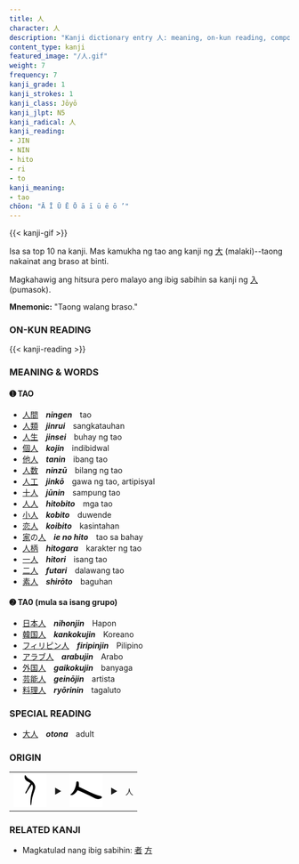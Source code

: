```yaml
---
title: 人
character: 人
description: "Kanji dictionary entry 人: meaning, on-kun reading, compounds, origin, related kanji"
content_type: kanji
featured_image: "/人.gif"
weight: 7
frequency: 7
kanji_grade: 1
kanji_strokes: 1
kanji_class: Jōyō
kanji_jlpt: N5
kanji_radical: 人
kanji_reading: 
- JIN
- NIN
- hito
- ri
- to
kanji_meaning:
- tao
chōon: "Ā Ī Ū Ē Ō ā ī ū ē ō ’"
---
```

[//]: # (Don't edit the line below. Kanji animated GIF code is automatically generated.)
{{< kanji-gif >}}

[//]: # (Edit below this line.)

Isa sa top 10 na kanji. Mas kamukha ng tao ang kanji ng [大](../大) (malaki)--taong nakainat ang braso at binti.

Magkahawig ang hitsura pero malayo ang ibig sabihin sa kanji ng [入](../入) (pumasok).
 
**Mnemonic:** "Taong walang braso."

### ON-KUN READING

[//]: # (Don't edit the line below. ON-KUN READING code is automatically generated.)
{{< kanji-reading >}}

### MEANING & WORDS

#### ➊ **TAO**
  - [人](../人)[間](../間)　***ningen***　tao
  - [人](../人)[類](../類)　***jinrui***　sangkatauhan
  - [人](../人)[生](../生)　***jinsei***　buhay ng tao
  - [個](../個)[人](../人)　***kojin***　indibidwal
  - [他](../他)[人](../人)　***tanin***　ibang tao
  - [人](../人)[数](../数)　***ninzū***　bilang ng tao
  - [人](../人)[工](../工)　***jinkō***　gawa ng tao, artipisyal
  - [十](../十)[人](../人)　***jūnin***　sampung tao
  - [人](../人)[人](../人)　***hitobito***　mga tao
  - [小](../小)[人](../人)　***kobito***　duwende
  - [恋](../恋)[人](../人)　***koibito***　kasintahan
  - [家](../家)の[人](../人)　***ie no hito***　tao sa bahay
  - [人](../人)[柄](../柄)　***hitogara***　karakter ng tao
  - [一](../一)[人](../人)　***hitori***　isang tao
  - [二](../二)[人](../人)　***futari***　dalawang tao
  - [素](../素)[人](../人)　***shirōto***　baguhan

#### ➋ **TA0** (mula sa isang grupo)
  - [日](../日)[本](../本)[人](../人)　***nihonjin***　Hapon
  - [韓](../韓)[国](../国)[人](../人)　***kankokujin***　Koreano
  - [フィリピン](https://ja.wikipedia.org/wiki/%E3%83%95%E3%82%A3%E3%83%AA%E3%83%94%E3%83%B3)[人](../人)　***firipinjin***　Pilipino
  - [アラブ](https://ja.wikipedia.org/wiki/%E3%82%A2%E3%83%A9%E3%83%96%E4%BA%BA)[人](../人)　***arabujin***　Arabo
  - [外](../外)[国](../国)[人](../人)　***gaikokujin***　banyaga
  - [芸](../芸)[能](../能)[人](../人)　***geinōjin***　artista
  - [料](../料)[理](../理)[人](../人)　***ryōrinin***　tagaluto

### SPECIAL READING
  - [大](../大)[人](../人)　***otona***　adult

### ORIGIN

<table class="kanji-table"><tr><td>
<img src="60px-人-bronze-shang.svg.png">
</td><td>▶</td><td>
<img src="60px-人-slip.svg.png">
</td><td>▶</td>
<td class="kanji-origin">人</td>
</tr></table>

### RELATED KANJI
- Magkatulad nang ibig sabihin: [者](../者) [方](../方)

